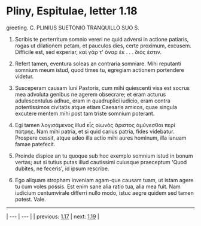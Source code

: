 # Pliny, Espitulae, letter 1.18

greeting. C. PLINIUS SUETONIO TRANQUILLO SUO S.



1. Scribis te perterritum somnio vereri ne quid adversi in actione patiaris, rogas ut dilationem petam, et pauculos dies, certe proximum, excusem. Difficile est, sed experiar, καὶ γάρ τ' ὄναρ ἐκ . . . διός ἐστιν.



2. Refert tamen, eventura soleas an contraria somniare. Mihi reputanti somnium meum istud, quod times tu, egregiam actionem portendere videtur.



3. Susceperam causam Iuni Pastoris, cum mihi quiescenti visa est socrus mea advoluta genibus ne agerem obsecrare; et eram acturus adulescentulus adhuc, eram in quadruplici iudicio, eram contra potentissimos civitatis atque etiam Caesaris amicos, quae singula excutere mentem mihi post tam triste somnium poterant.



4. Egi tamen λογισάμενος illud εἷς οἰωνὸς ἄριστος ἀμύνεσθαι περὶ πάτρης. Nam mihi patria, et si quid carius patria, fides videbatur. Prospere cessit, atque adeo illa actio mihi aures hominum, illa ianuam famae patefecit.



5. Proinde dispice an tu quoque sub hoc exemplo somnium istud in bonum vertas; aut si tutius putas illud cautissimi cuiusque praeceptum 'Quod dubites, ne feceris', id ipsum rescribe.



6. Ego aliquam stropham inveniam agam-que causam tuam, ut istam agere tu cum voles possis. Est enim sane alia ratio tua, alia mea fuit. Nam iudicium centumvirale differri nullo modo, istuc aegre quidem sed tamen potest. Vale.



---

| --- | --- |
| previous: [1.17](../1.17/) | next: [1.19](../1.19/) |
